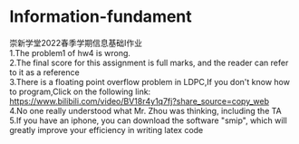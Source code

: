 # Information-fundament
崇新学堂2022春季学期信息基础I作业  
1.The problem1 of hw4 is wrong.  
2.The final score for this assignment is full marks, and the reader can refer to it as a reference  
3.There is a floating point overflow problem in LDPC,If you don't know how to program,Click on the following link:  
https://www.bilibili.com/video/BV18r4y1q7fj?share_source=copy_web  
4.No one really understood what Mr. Zhou was thinking, including the TA  
5.If you have an iphone, you can download the software "smip", which will greatly improve your efficiency in writing latex code
